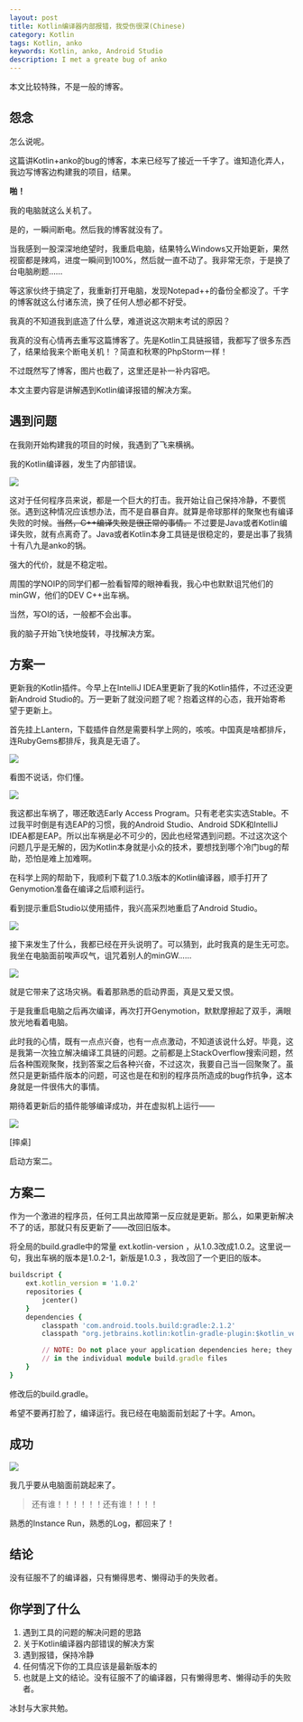```yaml
---
layout: post
title: Kotlin编译器内部报错，我受伤很深(Chinese)
category: Kotlin
tags: Kotlin, anko
keywords: Kotlin, anko, Android Studio
description: I met a greate bug of anko
---
```


本文比较特殊，不是一般的博客。

## 怨念

怎么说呢。

这篇讲Kotlin+anko的bug的博客，本来已经写了接近一千字了。谁知造化弄人，我边写博客边构建我的项目，结果。

**啪！**

我的电脑就这么关机了。

是的，一瞬间断电。然后我的博客就没有了。

当我感到一股深深地绝望时，我重启电脑，结果特么Windows又开始更新，果然视窗都是辣鸡，进度一瞬间到100%，然后就一直不动了。我非常无奈，于是换了台电脑刷题……

等这家伙终于搞定了，我重新打开电脑，发现Notepad++的备份全都没了。千字的博客就这么付诸东流，换了任何人想必都不好受。

我真的不知道我到底造了什么孽，难道说这次期末考试的原因？

我真的没有心情再去重写这篇博客了。先是Kotlin工具链报错，我都写了很多东西了，结果给我来个断电关机！？简直和秋寒的PhpStorm一样！

不过既然写了博客，图片也截了，这里还是补一补内容吧。

本文主要内容是讲解遇到Kotlin编译报错的解决方案。

## 遇到问题

在我刚开始构建我的项目的时候，我遇到了飞来横祸。

我的Kotlin编译器，发生了内部错误。

<p><img src="/../../../assets/images/java/kt2/1.png" align="center"></p>

这对于任何程序员来说，都是一个巨大的打击。我开始让自己保持冷静，不要慌张。遇到这种情况应该想办法，而不是自暴自弃。就算是帝球那样的聚聚也有编译失败的时候。~~当然，C++编译失败是很正常的事情。~~ 不过要是Java或者Kotlin编译失败，就有点离奇了。Java或者Kotlin本身工具链是很稳定的，要是出事了我猜十有八九是anko的锅。

强大的代价，就是不稳定啦。

周围的学NOIP的同学们都一脸看智障的眼神看我，我心中也默默诅咒他们的minGW，他们的DEV C++出车祸。

当然，写OI的话，一般都不会出事。

我的脑子开始飞快地旋转，寻找解决方案。

## 方案一

更新我的Kotlin插件。今早上在IntelliJ IDEA里更新了我的Kotlin插件，不过还没更新Android Studio的。万一更新了就没问题了呢？抱着这样的心态，我开始寄希望于更新上。

首先挂上Lantern，下载插件自然是需要科学上网的，咳咳。中国真是啥都排斥，连RubyGems都排斥，我真是无语了。

<p><img src="/../../../assets/images/java/kt2/2.png" align="center"></p>

看图不说话，你们懂。

<p><img src="/../../../assets/images/java/kt2/3.png" align="center"></p>

我这都出车祸了，哪还敢选Early Access Program。只有老老实实选Stable。不过我平时倒是有选EAP的习惯，我的Android Studio、Android SDK和IntelliJ IDEA都是EAP。所以出车祸是必不可少的，因此也经常遇到问题。不过这次这个问题几乎是无解的，因为Kotlin本身就是小众的技术，要想找到哪个冷门bug的帮助，恐怕是难上加难啊。

在科学上网的帮助下，我顺利下载了1.0.3版本的Kotlin编译器，顺手打开了Genymotion准备在编译之后顺利运行。

看到提示重启Studio以使用插件，我兴高采烈地重启了Android Studio。

<p><img src="/../../../assets/images/java/kt2/4.png" align="center"></p>

接下来发生了什么，我都已经在开头说明了。可以猜到，此时我真的是生无可恋。我坐在电脑面前唉声叹气，诅咒着别人的minGW……

<p><img src="/../../../assets/images/java/kt2/5.png" align="center"></p>

就是它带来了这场灾祸。看着那熟悉的启动界面，真是又爱又恨。

于是我重启电脑之后再次编译，再次打开Genymotion，默默摩擦起了双手，满眼放光地看着电脑。

此时我的心情，既有一点点兴奋，也有一点点激动，不知道该说什么好。毕竟，这是我第一次独立解决编译工具链的问题。之前都是上StackOverflow搜索问题，然后各种围观聚聚，找到答案之后各种兴奋，不过这次，我要自己当一回聚聚了。虽然只是更新插件版本的问题，可这也是在和别的程序员所造成的bug作抗争，这本身就是一件很伟大的事情。

期待着更新后的插件能够编译成功，并在虚拟机上运行——

<p><img src="/../../../assets/images/java/kt2/1.png" align="center"></p>

[摔桌]

启动方案二。

## 方案二

作为一个激进的程序员，任何工具出故障第一反应就是更新。那么，如果更新解决不了的话，那就只有反更新了——改回旧版本。

将全局的build.gradle中的常量 ext.kotlin-version ，从1.0.3改成1.0.2。这里说一句，我出车祸的版本是1.0.2-1，新版是1.0.3 ，我改回了一个更旧的版本。

```ruby
buildscript {
    ext.kotlin_version = '1.0.2'
    repositories {
        jcenter()
    }
    dependencies {
        classpath 'com.android.tools.build:gradle:2.1.2'
        classpath "org.jetbrains.kotlin:kotlin-gradle-plugin:$kotlin_version"

        // NOTE: Do not place your application dependencies here; they belong
        // in the individual module build.gradle files
    }
}
```

修改后的build.gradle。

希望不要再打脸了，编译运行。我已经在电脑面前划起了十字。Amon。

## 成功

<p><img src="/../../../assets/images/java/kt2/6.png" align="center"></p>

我几乎要从电脑面前跳起来了。

> 还有谁！！！！！！还有谁！！！！

熟悉的Instance Run，熟悉的Log，都回来了！

## 结论

没有征服不了的编译器，只有懒得思考、懒得动手的失败者。

## 你学到了什么
1. 遇到工具的问题的解决问题的思路
1. 关于Kotlin编译器内部错误的解决方案
1. 遇到报错，保持冷静
1. 任何情况下你的工具应该是最新版本的
1. 也就是上文的结论。没有征服不了的编译器，只有懒得思考、懒得动手的失败者。

冰封与大家共勉。